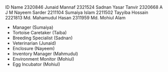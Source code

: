 ID      Name
2320846	Junaid Mannaf
2321524	Sadnan Yasar Tanvir
2320668	A J M Nayeem Sarder
2211104	Sumaiya Islam
2211502	Tayyiba Hossain
2221813	Md. Mahamudul Hasan
2311959	Md. Mohiul Alam

* Manager (Sumaiya)
* Tortoise Caretaker (Taiba)
* Breeding Specialist (Sadnan)
* Veterinarian (Junaid)
* Enclosure (Nayeem)
* Inventory Manager (Mahmudul)
* Environment Monitor (Mohiul)
* Egg Incubator (Mohiul)
